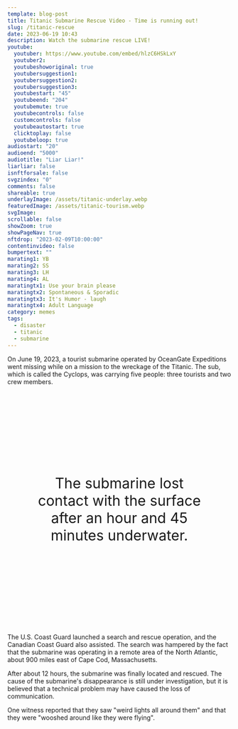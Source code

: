 ```yaml
---
template: blog-post
title: Titanic Submarine Rescue Video - Time is running out!
slug: /titanic-rescue
date: 2023-06-19 10:43
description: Watch the submarine rescue LIVE!
youtube:
  youtuber: https://www.youtube.com/embed/hlzC6HSkLxY
  youtuber2: 
  youtubeshoworiginal: true
  youtubersuggestion1:
  youtubersuggestion2:
  youtubersuggestion3:
  youtubestart: "45"
  youtubeend: "204"
  youtubemute: true
  youtubecontrols: false
  customcontrols: false
  youtubeautostart: true
  clicktoplay: false
  youtubeloop: true
audiostart: "20"
audioend: "5000"
audiotitle: "Liar Liar!"
liarliar: false
isnftforsale: false
svgzindex: "0"
comments: false
shareable: true
underlayImage: /assets/titanic-underlay.webp
featuredImage: /assets/titanic-tourism.webp
svgImage: 
scrollable: false
showZoom: true
showPageNav: true
nftdrop: "2023-02-09T10:00:00"
contentinvideo: false
bumpertext: ""
marating1: YB
marating2: SS
marating3: LH
marating4: AL
maratingtx1: Use your brain please
maratingtx2: Spontaneous & Sporadic
maratingtx3: It's Humor - laugh
maratingtx4: Adult Language
category: memes
tags:
  - disaster
  - titanic
  - submarine
---
```

<div class="contentinside">
<!-- <img class="" src="/assets/lakemouth.webp" width="100%" style=" z-index:-1; opacity:0;
animation: kariFilter 6s ease-in-out;
animation-delay: 4s;
animation-iteration-count:infinite;
" /> -->


<!-- <div class="bubble bubble-bottom-left" style="position:absolute; width:; top:30%; left:20vw; display:flex; justify-content:center;backdrop-filter: blur(6px);">AH SHIT Bob! She's definitely <span style="font-size:120%; font-weight:bold;"> &nbsp; NOT &nbsp; </span> gonna be happy about this <span style="font-size:160%; font-weight:bold;"> &nbsp;!!!</span></div> -->


<!-- <div class="bubble bubble-bottom-right" style="position:absolute; width:50vw; top:50%; right:20vw; display:block; justify-content:center; font-size:110%;backdrop-filter: blur(6px);">Yeah well... you know... <br />you can put <span style="font-weight:bold;">vasoline on sandpaper</span> too,<br /> but in the end <span style="font-weight:bold;">it will still rub you raw!</span></div> -->
</div>

<style>

	 

    </style>


<div class="contentbody" style="text-align:left !important; margin-top:0;">

On June 19, 2023, a tourist submarine operated by OceanGate Expeditions went missing while on a mission to the wreckage of the Titanic. The sub, which is called the Cyclops, was carrying five people: three tourists and two crew members. 

<div class="" style="font-size:clamp(2rem, 3vw, 3.8rem); padding:0; text-align:center; width:80%; height:; overflow:visible; margin:5vh auto; border-radius:12px;">The submarine lost contact with the surface after an hour and 45 minutes underwater.</div>



The U.S. Coast Guard launched a search and rescue operation, and the Canadian Coast Guard also assisted. The search was hampered by the fact that the submarine was operating in a remote area of the North Atlantic, about 900 miles east of Cape Cod, Massachusetts.

After about 12 hours, the submarine was finally located and rescued. The cause of the submarine's disappearance is still under investigation, but it is believed that a technical problem may have caused the loss of communication.

One witness reported that they saw "weird lights all around them" and that they were "wooshed around like they were flying". 






</div>